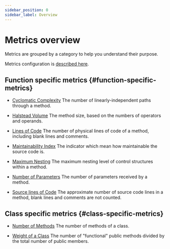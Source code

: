 ```yaml
---
sidebar_position: 0
sidebar_label: Overview
---
```


# Metrics overview

Metrics are grouped by a category to help you understand their purpose.

Metrics configuration is [described here](../getting-started/configuration#configuring-a-metrics-entry).

## Function specific metrics {#function-specific-metrics}

- [Cyclomatic Complexity](./cyclomatic-complexity.md)
    The number of linearly-independent paths through a method.

- [Halstead Volume](./halstead-volume.md)
    The method size, based on the numbers of operators and operands.

- [Lines of Code](./lines-of-code.md)
    The number of physical lines of code of a method, including blank lines and comments.

- [Maintainability Index](./maintainability-index.md)
    The indicator which mean how maintainable the source code is.

- [Maximum Nesting](./maximum-nesting-level.md)
    The maximum nesting level of control structures within a method.

- [Number of Parameters](./number-of-parameters.md)
    The number of parameters received by a method.

- [Source lines of Code](./source-lines-of-code.md)
    The approximate number of source code lines in a method, blank lines and comments are not counted.

## Class specific metrics {#class-specific-metrics}

- [Number of Methods](./number-of-methods.md)
    The number of methods of a class.

- [Weight of a Class](./weight-of-class.md)
    The number of "functional" public methods divided by the total number of public members.
